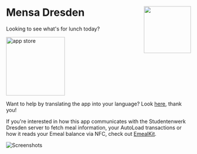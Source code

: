 <h1>Mensa Dresden
<img src="https://user-images.githubusercontent.com/2625584/66001401-b2137d00-e4a1-11e9-919a-edb5c9635ec0.png" align="right" width="128" />
</h1>

Looking to see what's for lunch today?

<a href="https://apps.apple.com/us/app/mensa-dresden/id1481891701?ls=1"><img src="https://user-images.githubusercontent.com/2625584/67429359-4b850900-f5e0-11e9-8c0f-467dd638b556.png" alt="app store" width="160"></a>

Want to help by translating the app into your language? Look [here](https://poeditor.com/join/project/qAgTstzLia), thank you!

If you're interested in how this app communicates with the Studentenwerk Dresden server to fetch meal information, your AutoLoad transactions or how it reads your Emeal balance via NFC, check out [EmealKit](https://github.com/kiliankoe/emealkit).

![Screenshots](https://user-images.githubusercontent.com/2625584/67089822-dc0ab600-f1a8-11e9-8076-1fb36ac3214c.png)

